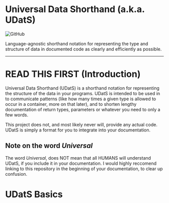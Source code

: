 # Universal Data Shorthand (a.k.a. UDatS)

![GitHub](https://img.shields.io/github/license/mashape/apistatus.svg)


Language-agnostic shorthand notation for representing the type and 
structure of data in documented code as clearly and efficiently as 
possible.

---------------------------------------------------------------------------------------

# READ THIS FIRST (Introduction)
Universal Data Shorthand (UDatS) is a shorthand notation for representing the structure
of the data in your programs. UDatS is intended to be used in to communicate patterns 
(like how many times a given type is allowed to occur in a container, more on that later),
and to shorten lengthy documentation of return types, parameters or whatever you need to 
only a few words.

This project does not, and most likely never will, provide any actual code. UDatS is simply
a format for you to integrate into your documentation.

## Note on the word *Universal*
The word *Universal*, does NOT mean that all HUMANS will understand
UDatS, if you include it in your documentation. I would highly reccomend
linking to this repository in the beginning of your documentation, to
clear up confusion.

# UDatS Basics



